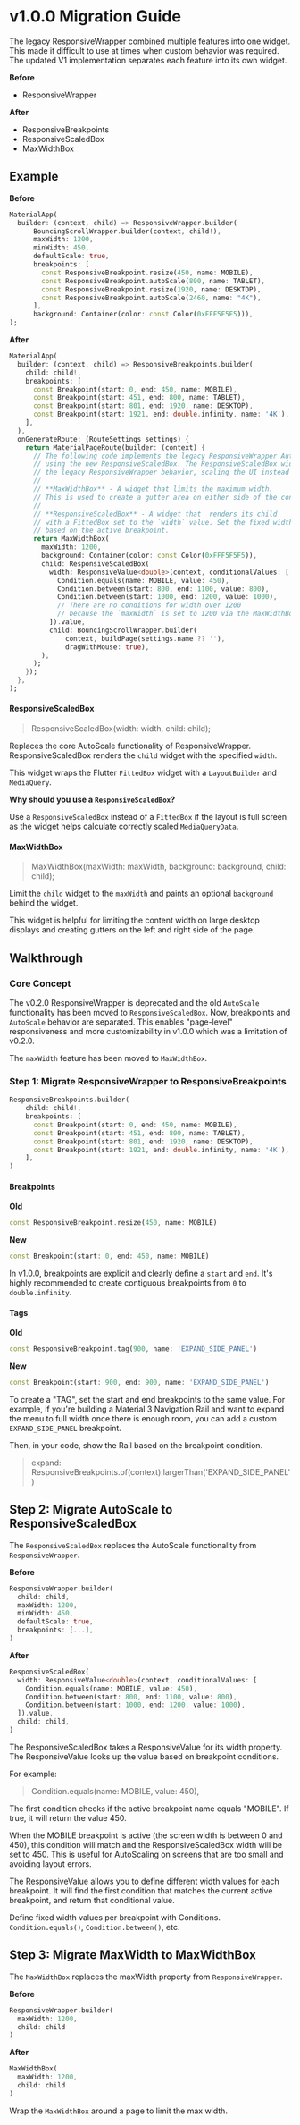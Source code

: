 # v1.0.0 Migration Guide

The legacy ResponsiveWrapper combined multiple features into one widget. This made it difficult to use at times when custom behavior was required. The updated V1 implementation separates each feature into its own widget.

**Before**

- ResponsiveWrapper

**After**
- ResponsiveBreakpoints
- ResponsiveScaledBox
- MaxWidthBox

## Example

**Before**

```dart
MaterialApp(
  builder: (context, child) => ResponsiveWrapper.builder(
      BouncingScrollWrapper.builder(context, child!),
      maxWidth: 1200,
      minWidth: 450,
      defaultScale: true,
      breakpoints: [
        const ResponsiveBreakpoint.resize(450, name: MOBILE),
        const ResponsiveBreakpoint.autoScale(800, name: TABLET),
        const ResponsiveBreakpoint.resize(1920, name: DESKTOP),
        const ResponsiveBreakpoint.autoScale(2460, name: "4K"),
      ],
      background: Container(color: const Color(0xFFF5F5F5))),
);
```

**After**

```dart
MaterialApp(
  builder: (context, child) => ResponsiveBreakpoints.builder(
    child: child!,
    breakpoints: [
      const Breakpoint(start: 0, end: 450, name: MOBILE),
      const Breakpoint(start: 451, end: 800, name: TABLET),
      const Breakpoint(start: 801, end: 1920, name: DESKTOP),
      const Breakpoint(start: 1921, end: double.infinity, name: '4K'),
    ],
  ),
  onGenerateRoute: (RouteSettings settings) {
    return MaterialPageRoute(builder: (context) {
      // The following code implements the legacy ResponsiveWrapper AutoScale functionality
      // using the new ResponsiveScaledBox. The ResponsiveScaledBox widget preserves
      // the legacy ResponsiveWrapper behavior, scaling the UI instead of resizing.
      //
      // **MaxWidthBox** - A widget that limits the maximum width.
      // This is used to create a gutter area on either side of the content.
      //
      // **ResponsiveScaledBox** - A widget that  renders its child
      // with a FittedBox set to the `width` value. Set the fixed width value
      // based on the active breakpoint.
      return MaxWidthBox(
        maxWidth: 1200,
        background: Container(color: const Color(0xFFF5F5F5)),
        child: ResponsiveScaledBox(
          width: ResponsiveValue<double>(context, conditionalValues: [
            Condition.equals(name: MOBILE, value: 450),
            Condition.between(start: 800, end: 1100, value: 800),
            Condition.between(start: 1000, end: 1200, value: 1000),
            // There are no conditions for width over 1200
            // because the `maxWidth` is set to 1200 via the MaxWidthBox.
          ]).value,
          child: BouncingScrollWrapper.builder(
              context, buildPage(settings.name ?? ''),
              dragWithMouse: true),
        ),
      );
    });
  },
);
```


#### ResponsiveScaledBox
> ResponsiveScaledBox(width: width, child: child);

Replaces the core AutoScale functionality of ResponsiveWrapper. ResponsiveScaledBox renders the `child` widget with the specified `width`. 

This widget wraps the Flutter `FittedBox` widget with a `LayoutBuilder` and `MediaQuery`. 

**Why should you use a `ResponsiveScaledBox`?**

Use a `ResponsiveScaledBox` instead of a `FittedBox` if the layout is full screen as the widget helps calculate correctly scaled `MediaQueryData`.

#### MaxWidthBox
> MaxWidthBox(maxWidth: maxWidth, background: background, child: child);

Limit the `child` widget to the `maxWidth` and paints an optional `background` behind the widget. 

This widget is helpful for limiting the content width on large desktop displays and creating gutters on the left and right side of the page.

## Walkthrough

### Core Concept

The v0.2.0 ResponsiveWrapper is deprecated and the old `AutoScale` functionality has been moved to `ResponsiveScaledBox`.
Now, breakpoints and `AutoScale` behavior are separated. This enables "page-level" responsiveness and more customizability in v1.0.0 which was a limitation of v0.2.0. 

The `maxWidth` feature has been moved to `MaxWidthBox`.

### Step 1: Migrate ResponsiveWrapper to ResponsiveBreakpoints

```dart
ResponsiveBreakpoints.builder(
    child: child!,
    breakpoints: [
      const Breakpoint(start: 0, end: 450, name: MOBILE),
      const Breakpoint(start: 451, end: 800, name: TABLET),
      const Breakpoint(start: 801, end: 1920, name: DESKTOP),
      const Breakpoint(start: 1921, end: double.infinity, name: '4K'),
    ],
)
```

#### Breakpoints

**Old**
```dart
const ResponsiveBreakpoint.resize(450, name: MOBILE)
```

**New**
```dart
const Breakpoint(start: 0, end: 450, name: MOBILE)
```

In v1.0.0, breakpoints are explicit and clearly define a `start` and `end`. 
It's highly recommended to create contiguous breakpoints from `0` to `double.infinity`.

#### Tags

**Old**
```dart
const ResponsiveBreakpoint.tag(900, name: 'EXPAND_SIDE_PANEL')
```

**New**
```dart
const Breakpoint(start: 900, end: 900, name: 'EXPAND_SIDE_PANEL')
```

To create a "TAG", set the start and end breakpoints to the same value.
For example, if you're building a Material 3 Navigation Rail and want to expand the menu to full width once there is enough room, you can add a custom `EXPAND_SIDE_PANEL` breakpoint.

Then, in your code, show the Rail based on the breakpoint condition.

> expand: ResponsiveBreakpoints.of(context).largerThan('EXPAND_SIDE_PANEL')

## Step 2: Migrate AutoScale to ResponsiveScaledBox

The `ResponsiveScaledBox` replaces the AutoScale functionality from `ResponsiveWrapper`. 

**Before**

```dart 
ResponsiveWrapper.builder(
  child: child,
  maxWidth: 1200,
  minWidth: 450,
  defaultScale: true,
  breakpoints: [...],
)
```

**After**

```dart
ResponsiveScaledBox(
  width: ResponsiveValue<double>(context, conditionalValues: [
    Condition.equals(name: MOBILE, value: 450),
    Condition.between(start: 800, end: 1100, value: 800),
    Condition.between(start: 1000, end: 1200, value: 1000),
  ]).value,
  child: child,
)
```

The ResponsiveScaledBox takes a ResponsiveValue<double> for its width property. The ResponsiveValue looks up the value based on breakpoint conditions.

For example:

> Condition.equals(name: MOBILE, value: 450),

The first condition checks if the active breakpoint name equals "MOBILE". If true, it will return the value 450.

When the MOBILE breakpoint is active (the screen width is between 0 and 450), this condition will match and the ResponsiveScaledBox width will be set to 450. This is useful for AutoScaling on screens that are too small and avoiding layout errors.

The ResponsiveValue allows you to define different width values for each breakpoint. It will find the first condition that matches the current active breakpoint, and return that conditional value.

Define fixed width values per breakpoint with Conditions. `Condition.equals()`, `Condition.between()`, etc.

## Step 3: Migrate MaxWidth to MaxWidthBox
The `MaxWidthBox` replaces the maxWidth property from `ResponsiveWrapper`.

**Before**

```dart
ResponsiveWrapper.builder(
  maxWidth: 1200,
  child: child 
)
```

**After**

```dart
MaxWidthBox(
  maxWidth: 1200,
  child: child
)  
```

Wrap the `MaxWidthBox` around a page to limit the max width.